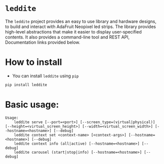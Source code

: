 # `leddite`
The `leddite` project provides an easy to use library and hardware designs, to build and interact with AdaFruit Neopixel led strips. The library provides high-level abstractions that make it easier to display user-specified contents. It also provides a command-line tool and REST API, Documentation links provided below.

# How to install
* You can install `leddite` using `pip`
```bash
pip install leddite
```

# Basic usage:
```
Usage:
    leddite serve [--port=<port>] [--screen_type=(virtual|physical)] [--height=<virtual_screen_height>] [--width=<virtual_screen_width>] [--hostname=<hostname>] [--debug]
    leddite context set <context-name> [<context-args>] [--hostname=<hostname>] [--debug]
    leddite context info (all|active) [--hostname=<hostname>] [--debug]
    leddite carousel (start|stop|info) [--hostname=<hostname>] [--debug]
```
